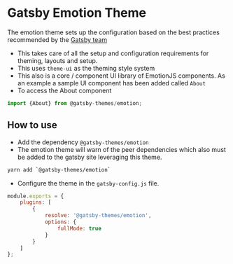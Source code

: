 # Gatsby Emotion Theme

The emotion theme sets up the configuration based on the best practices recommended by the [Gatsby team](https://www.gatsbyjs.org/docs/emotion/)

- This takes care of all the setup and configuration requirements for theming, layouts and setup.
- This uses `theme-ui` as the theming style system
- This also is a core / component UI library of EmotionJS components. As an example a sample UI component has been added called `About`
- To access the About component

```javascript
import {About} from @gatsby-themes/emotion;
```

## How to use

- Add the dependency `@gatsby-themes/emotion`
- The emotion theme will warn of the peer dependencies which also must be added to the gatsby site leveraging this theme.

```bash
yarn add `@gatsby-themes/emotion`
```

- Configure the theme in the `gatsby-config.js` file.

```javascript
module.exports = {
	plugins: [
		{
			resolve: '@gatsby-themes/emotion',
			options: {
				fullMode: true
			}
		}
	]
};
```
